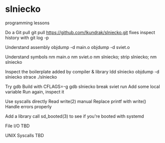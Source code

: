 # slniecko
programming lessons

Do a Git pull
git pull https://github.com/lkundrak/slniecko.git fixes
inspect history with git log -p

Understand assembly
objdump -d main.o
objdump -d sviet.o

Understand symbols
nm main.o
nm sviet.o
nm slniecko; strip slniecko; nm slniecko

Inspect the boilerplate added by compiler & library
ldd slniecko
objdump -d slniecko
strace ./slniecko

Try gdb
Build with CFLAGS=-g
gdb slniecko
break sviet
run
Add some local variable
Run again, inspect it

Use syscalls directly
Read write(2) manual
Replace printf with write()
Handle errors properly

Add a library
call sd_booted(3) to see if you're booted with systemd

File I/O
TBD

UNIX Syscalls
TBD


